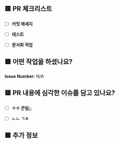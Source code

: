 ## 🟥 PR 체크리스트
- [ ] **커밋 메세지**
- [ ] **테스트**
- [ ] **문서화 작업**



## 🟧 어떤 작업을 하셨나요?
<!-- Please describe the current behavior that you are modifying, or link to a relevant issue. -->
**Issue Number**: N/A


## 🟨 PR 내용에 심각한 이슈를 담고 있나요?

- [ ] **ㅇㅇ 큰일;;**
- [ ] **ㄴㄴ ㄱㅊ**


<!-- If this PR contains a breaking change, please describe the impact and migration path for existing applications below. -->


## 🟩 추가 정보
